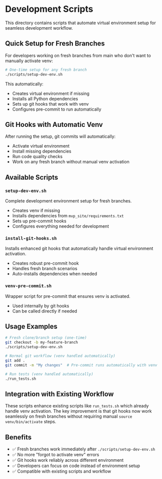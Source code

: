 # Development Scripts

This directory contains scripts that automate virtual environment setup for seamless development workflow.

## Quick Setup for Fresh Branches

For developers working on fresh branches from main who don't want to manually activate venv:

```bash
# One-time setup for any fresh branch
./scripts/setup-dev-env.sh
```

This automatically:
- Creates virtual environment if missing
- Installs all Python dependencies
- Sets up git hooks that work with venv
- Configures pre-commit to run automatically

## Git Hooks with Automatic Venv

After running the setup, git commits will automatically:
- Activate virtual environment
- Install missing dependencies
- Run code quality checks
- Work on any fresh branch without manual venv activation

## Available Scripts

### `setup-dev-env.sh`
Complete development environment setup for fresh branches.
- Creates venv if missing
- Installs dependencies from `mvp_site/requirements.txt`
- Sets up pre-commit hooks
- Configures everything needed for development

### `install-git-hooks.sh`
Installs enhanced git hooks that automatically handle virtual environment activation.
- Creates robust pre-commit hook
- Handles fresh branch scenarios
- Auto-installs dependencies when needed

### `venv-pre-commit.sh`
Wrapper script for pre-commit that ensures venv is activated.
- Used internally by git hooks
- Can be called directly if needed

## Usage Examples

```bash
# Fresh clone/branch setup (one-time)
git checkout -b my-feature-branch
./scripts/setup-dev-env.sh

# Normal git workflow (venv handled automatically)
git add .
git commit -m "My changes"  # Pre-commit runs automatically with venv

# Run tests (venv handled automatically)
./run_tests.sh
```

## Integration with Existing Workflow

These scripts enhance existing scripts like `run_tests.sh` which already handle venv activation. The key improvement is that git hooks now work seamlessly on fresh branches without requiring manual `source venv/bin/activate` steps.

## Benefits

- ✅ Fresh branches work immediately after `./scripts/setup-dev-env.sh`
- ✅ No more "forgot to activate venv" errors
- ✅ Git hooks work reliably across different environment
- ✅ Developers can focus on code instead of environment setup
- ✅ Compatible with existing scripts and workflow

